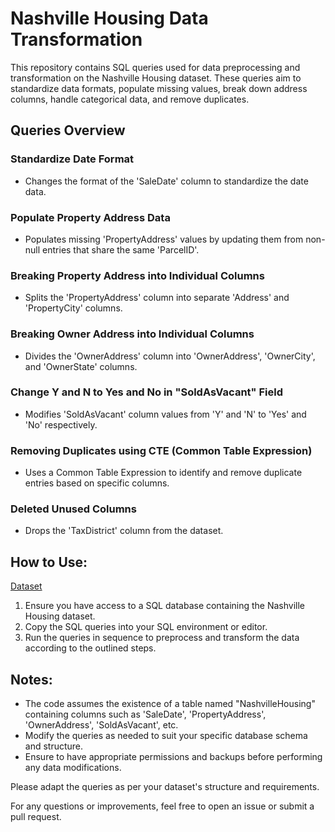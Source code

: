 # Nashville Housing Data Transformation

This repository contains SQL queries used for data preprocessing and transformation on the Nashville Housing dataset. These queries aim to standardize data formats, populate missing values, break down address columns, handle categorical data, and remove duplicates.

## Queries Overview

### Standardize Date Format
- Changes the format of the 'SaleDate' column to standardize the date data.

### Populate Property Address Data
- Populates missing 'PropertyAddress' values by updating them from non-null entries that share the same 'ParcelID'.

### Breaking Property Address into Individual Columns
- Splits the 'PropertyAddress' column into separate 'Address' and 'PropertyCity' columns.

### Breaking Owner Address into Individual Columns
- Divides the 'OwnerAddress' column into 'OwnerAddress', 'OwnerCity', and 'OwnerState' columns.

### Change Y and N to Yes and No in "SoldAsVacant" Field
- Modifies 'SoldAsVacant' column values from 'Y' and 'N' to 'Yes' and 'No' respectively.

### Removing Duplicates using CTE (Common Table Expression)
- Uses a Common Table Expression to identify and remove duplicate entries based on specific columns.

### Deleted Unused Columns
- Drops the 'TaxDistrict' column from the dataset.

## How to Use:

[Dataset](https://github.com/ManojGowda27/Data-Analyst-Portfolio-Projects/blob/main/Nashville%20Housing%20Data%20-%20Data%20Cleaning%20using%20SQL/NashvilleHousing.xlsx)

1. Ensure you have access to a SQL database containing the Nashville Housing dataset.
2. Copy the SQL queries into your SQL environment or editor.
3. Run the queries in sequence to preprocess and transform the data according to the outlined steps.

## Notes:

- The code assumes the existence of a table named "NashvilleHousing" containing columns such as 'SaleDate', 'PropertyAddress', 'OwnerAddress', 'SoldAsVacant', etc.
- Modify the queries as needed to suit your specific database schema and structure.
- Ensure to have appropriate permissions and backups before performing any data modifications.

Please adapt the queries as per your dataset's structure and requirements.

For any questions or improvements, feel free to open an issue or submit a pull request.
